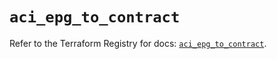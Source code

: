# `aci_epg_to_contract`

Refer to the Terraform Registry for docs: [`aci_epg_to_contract`](https://registry.terraform.io/providers/ciscodevnet/aci/2.17.0/docs/resources/epg_to_contract).
